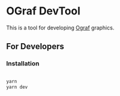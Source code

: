 # OGraf DevTool

This is a tool for developing [Ograf](https://github.com/ebu/ograf) graphics.


## For Developers

### Installation

```bash

yarn
yarn dev

```
